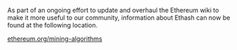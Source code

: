 As part of an ongoing effort to update and overhaul the Ethereum wiki to make it more useful to our community, information about Ethash can now be found at the following location.

[ethereum.org/mining-algorithms](https://ethereum.org/en/developers/docs/consensus-mechanisms/pow/mining-algorithms/)